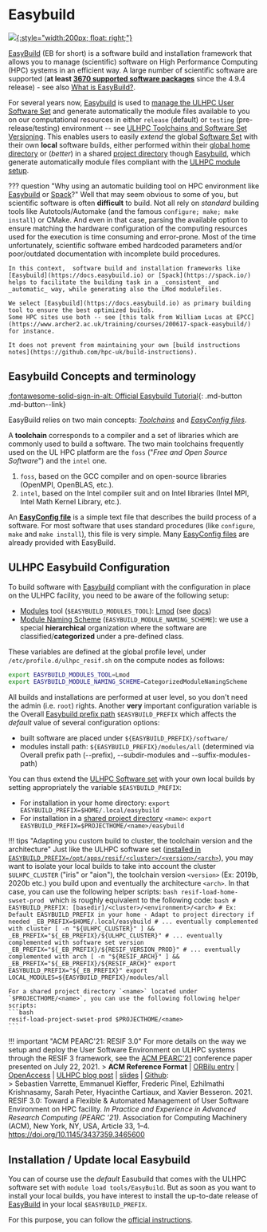 # Easybuild

<!--intro-start-->

[![](https://easybuild.readthedocs.io/en/latest/_static/easybuild_logo_alpha.png){:style="width:200px; float: right;"}](https://easybuild.readthedocs.io/)

[EasyBuild](https://docs.easybuild.io/) (EB for short) is a software build and installation framework that allows you to manage (scientific) software on High Performance Computing (HPC) systems in an efficient way.
A large number of scientific software are supported (**at least [3670 supported software packages](https://docs.easybuild.io/version-specific/supported-software/)** since the 4.9.4 release) - see also [What is EasyBuild?](https://docs.easybuild.io/en/latest/Introduction.html).

For several years now, [Easybuild](https://docs.easybuild.io/) is used to [manage the ULHPC User Software Set](modules.md#ulhpc-toolchains-and-software-set-versioning) and generate automatically the module files available to you on our computational resources in either `release` (default) or `testing` (pre-release/testing) environment -- see [ULHPC Toolchains and Software Set Versioning](../environment/modules.md#ulhpc-toolchains-and-software-set-versioning). This enables users to easily _extend_ the global [Software Set](modules.md#ulhpc-toolchains-and-software-set-versioning) with their own **local** software builds, either performed within their [global home directory](../data/layout.md#global-home-directory-home) or (_better_) in a shared [project directory](../data/layout.md) though [Easybuild](../environment/easybuild.md), which generate automatically module files compliant with the [ULHPC module setup](../environment/modules.md).

<!--intro-end-->

??? question "Why using an automatic building tool on HPC environment like [Easybuild](https://docs.easybuild.io) or [Spack](https://spack.io/)?"
    Well that may seem obvious to some of you, but scientific software is often **difficult** to build.
    Not all rely on _standard_ building tools like Autotools/Automake (and the famous `configure; make; make install`) or CMake.
    And even in that case, parsing the available option to ensure matching the hardware configuration of the computing resources used for the execution is time consuming and error-prone.
    Most of the time unfortunately, scientific software embed hardcoded parameters and/or poor/outdated documentation with incomplete build procedures.

    In this context,  software build and installation frameworks like [Easybuild](https://docs.easybuild.io) or [Spack](https://spack.io/) helps to facilitate the building task in a _consistent_ and _automatic_ way, while generating also the LMod modulefiles.

    We select [Easybuild](https://docs.easybuild.io) as primary building tool to ensure the best optimized builds.
    Some HPC sites use both -- see [this talk from William Lucas at EPCC](https://www.archer2.ac.uk/training/courses/200617-spack-easybuild/) for instance.

    It does not prevent from maintaining your own [build instructions notes](https://github.com/hpc-uk/build-instructions).

## Easybuild Concepts and terminology

[:fontawesome-solid-sign-in-alt: Official Easybuild Tutorial](https://easybuilders.github.io/easybuild-tutorial/){: .md-button .md-button--link}

EasyBuild relies on two main concepts: *[Toolchains](https://docs.easybuild.io/en/latest/Concepts_and_Terminology.html#toolchains)* and *[EasyConfig files](https://docs.easybuild.io/en/latest/Concepts_and_Terminology.html#easyconfig-files)*.

A **toolchain** corresponds to a compiler and a set of libraries which are commonly used to build a software.
The two main toolchains frequently used on the UL HPC platform are the `foss` ("_Free and Open Source Software_") and the `intel` one.

1. `foss`, based on the GCC compiler and on open-source libraries (OpenMPI, OpenBLAS, etc.).
2. `intel`, based on the Intel compiler suit and on Intel libraries (Intel MPI, Intel Math Kernel Library, etc.).

An **[EasyConfig file](http://easybuild.readthedocs.io/en/latest/Writing_easyconfig_files.html)** is a simple text file that describes the build process of a software. For most software that uses standard procedures (like `configure`, `make` and `make install`), this file is very simple.
Many [EasyConfig files](https://github.com/easybuilders/easybuild-easyconfigs/tree/master/easybuild/easyconfigs) are already provided with EasyBuild.


## ULHPC Easybuild Configuration

To build software with [Easybuild](https://docs.easybuild.io/) compliant with the configuration in place on the ULHPC facility, you need to be aware of the following setup:

* [Modules](modules.md) tool (`$EASYBUILD_MODULES_TOOL`): [Lmod](http://lmod.readthedocs.io/) (see [docs](https://docs.easybuild.io/en/latest/Configuration.html#prefix))
* [Module Naming Scheme](modules.md#module-naming-schemes) (`EASYBUILD_MODULE_NAMING_SCHEME`): we use a special **hierarchical** organization where the software are classified/**categorized** under a pre-defined class.

These variables are defined at the global profile level, under `/etc/profile.d/ulhpc_resif.sh` on the compute nodes as follows:

```bash
export EASYBUILD_MODULES_TOOL=Lmod
export EASYBUILD_MODULE_NAMING_SCHEME=CategorizedModuleNamingScheme
```

All builds and installations are performed at user level, so you don't need the admin (i.e. `root`) rights.
Another **very** important configuration variable is the Overall [Easybuild prefix path](https://docs.easybuild.io/en/latest/Configuration.html#prefix) `$EASYBUILD_PREFIX` which affects the _default_ value of several configuration options:

* built software are placed under `${EASYBUILD_PREFIX}/software/`
* modules install path: `${EASYBUILD_PREFIX}/modules/all` (determined via Overall prefix path (--prefix), --subdir-modules and --suffix-modules-path)

You can thus extend the [ULHPC Software set](modules.md#ulhpc-toolchains-and-software-set-versioning) with your own local builds by setting appropriately the variable `$EASYBUILD_PREFIX`:

* For installation in your home directory: `export EASYBUILD_PREFIX=$HOME/.local/easybuild`
* For installation in a [shared project directory](../data/project.md) `<name>`: `export EASYBUILD_PREFIX=$PROJECTHOME/<name>/easybuild`

!!! tips "Adapting you custom build to cluster, the toolchain version and the architecture"
    Just like the ULHPC software set ([installed in
    `EASYBUILD_PREFIX=/opt/apps/resif/<cluster>/<version>/<arch>`](modules.md#ulhpc-modulepath)),
    you may want to isolate your local builds to take into account
    the cluster `$ULHPC_CLUSTER` ("iris" or "aion"), the
    toolchain version `<version>` (Ex: 2019b, 2020b etc.) you build upon and
    eventually the architecture `<arch>`.
    In that case, you can use the following helper scripts:
    ```bash
    resif-load-home-swset-prod
    ```
    which is roughly equivalent to the following code:
    ```bash
    # EASYBUILD_PREFIX: [basedir]/<cluster>/<environment>/<arch>
    # Ex: Default EASYBUILD_PREFIX in your home - Adapt to project directory if needed
    _EB_PREFIX=$HOME/.local/easybuild
    # ... eventually complemented with cluster
    [ -n "${ULHPC_CLUSTER}" ] && _EB_PREFIX="${_EB_PREFIX}/${ULHPC_CLUSTER}"
    # ... eventually complemented with software set version
    _EB_PREFIX="${_EB_PREFIX}/${RESIF_VERSION_PROD}"
    # ... eventually complemented with arch
    [ -n "${RESIF_ARCH}" ] && _EB_PREFIX="${_EB_PREFIX}/${RESIF_ARCH}"
    export EASYBUILD_PREFIX="${_EB_PREFIX}"
    export LOCAL_MODULES=${EASYBUILD_PREFIX}/modules/all
    ```

    For a shared project directory `<name>` located under `$PROJECTHOME/<name>`, you can use the following following helper scripts:
    ```bash
    resif-load-project-swset-prod $PROJECTHOME/<name>
    ```

!!! important "ACM PEARC'21: RESIF 3.0"
    For more details on the way we setup and deploy the User Software Environment on ULHPC systems through the RESIF 3 framework, see the [ACM PEARC'21](https://hpc.uni.lu/blog/2021-05-11-resif-3) conference paper presented on July 22, 2021.
    > __ACM Reference Format__ | [ORBilu entry](https://orbilu.uni.lu/handle/10993/47115) | [OpenAccess](https://dl.acm.org/doi/10.1145/3437359.3465600) | [ULHPC blog post](https://hpc.uni.lu/blog/2021-05-11-resif-3) | [slides](https://hpc.uni.lu/download/slides/2021-07-22-ACM-PEARC21_resif3.pdf) | [Github](https://github.com/ULHPC/sw): <br/>
    > Sebastien Varrette, Emmanuel Kieffer, Frederic Pinel, Ezhilmathi Krishnasamy, Sarah Peter, Hyacinthe Cartiaux, and Xavier Besseron. 2021. RESIF 3.0: Toward a Flexible & Automated Management of User Software Environment on HPC facility. _In Practice and Experience in Advanced Research Computing (PEARC '21)_. Association for Computing Machinery (ACM), New York, NY, USA, Article 33, 1–4. https://doi.org/10.1145/3437359.3465600

## Installation / Update local Easybuild

You can of course use the _default_ Easubuild that comes with the ULHPC software
set with `module load tools/EasyBuild`.
But as soon as you want to install your local builds, you have interest to
install the up-to-date release of [EasyBuild](https://docs.easybuild.io/) in
your local `$EASYBUILD_PREFIX`.

For this purpose, you can follow the [official instructions](https://docs.easybuild.io/installation/#eb_as_module).

